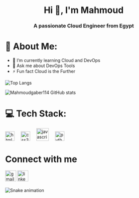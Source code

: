 
<h1 align="center">Hi 👋, I'm Mahmoud</h1>
<h3 align="center">A passionate Cloud Engineer from Egypt</h3>

# 💫 About Me:
- 🌱 I’m currently learning Cloud and DevOps
- 💬 Ask me about DevOps Tools
- ⚡ Fun fact Cloud is the Further


![Top Langs](https://github-readme-stats.vercel.app/api/top-langs/?username=mahmoudgaber114&hide_progress=true)

![Mahmoudgaber114 GitHub stats](https://github-readme-stats.vercel.app/api?username=Mahmoudgaber114&theme=dark&show_icons=true)

# 💻 Tech Stack:

<div align="left">
  <img src="https://cdn.jsdelivr.net/gh/devicons/devicon/icons/html5/html5-original.svg" height="30" alt="html5 logo"  />
  <img width="12" />
  <img src="https://cdn.jsdelivr.net/gh/devicons/devicon/icons/css3/css3-original.svg" height="30" alt="css3 logo"  />
  <img width="12" />
  <img src="https://cdn.jsdelivr.net/gh/devicons/devicon/icons/javascript/javascript-original.svg" height="40" alt="javascript logo"  />
  <img width="12" />
  <img src="https://cdn.jsdelivr.net/gh/devicons/devicon/icons/python/python-original.svg" height="30" alt="python logo"  />
  <img width="12" />


# Connect with me
<div align="left">
  <img src="https://img.shields.io/static/v1?message=Gmail&logo=mahmoudgaber122122@gmail.com&label=&color=D14836&logoColor=white&labelColor=&style=for-the-badge" height="35" alt="gmail logo"  />
  <img src="https://img.shields.io/static/v1?message=LinkedIn&logo=mahmoudgaber4&label=&color=0077B5&logoColor=white&labelColor=&style=for-the-badge" height="35" alt="linkedin logo"  />
</div>




<br clear="both">

<img src="https://raw.githubusercontent.com/maurodesouza/maurodesouza/output/snake.svg" alt="Snake animation" />
